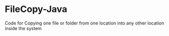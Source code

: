 # FileCopy-Java
Code for Copying one file or folder from one location into any other location inside the system
